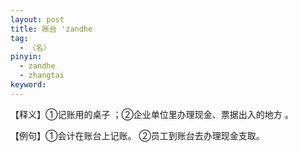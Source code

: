 ```yaml
---
layout: post
title: 账台 'zandhe
tag:
  - 〈名〉
pinyin: 
  - zandhe
  - zhangtai
keyword: 
---
```


 
【释义】①记账用的桌子 ；②企业单位里办理现金、票据出入的地方 。                      

【例句】①会计在账台上记账。 ②员工到账台去办理现金支取。              


 